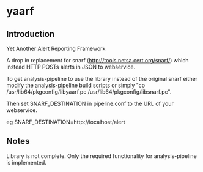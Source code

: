 # yaarf

## Introduction

Yet Another Alert Reporting Framework

A drop in replacement for snarf (http://tools.netsa.cert.org/snarf/) which instead HTTP POSTs
alerts in JSON to webservice.

To get analysis-pipeline to use the library instead of the original snarf either modify the analysis-pipeline
build scripts or simply "cp /usr/lib64/pkgconfig/libyaarf.pc /usr/lib64/pkgconfig/libsnarf.pc".

Then set SNARF_DESTINATION in pipeline.conf to the URL of your webservice.

eg SNARF_DESTINATION=http://localhost/alert

## Notes

Library is not complete.  Only the required functionality for analysis-pipeline is implemented.


